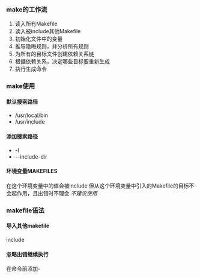 ### make的工作流
1. 读入所有Makefile
2. 读入被include其他Makefile
3. 初始化文件中的变量
4. 推导隐晦规则，并分析所有规则
5. 为所有的目标文件创建依赖关系链
6. 根据依赖关系，决定哪些目标要重新生成
7. 执行生成命令

### make使用
#### 默认搜索路径
- /usr/local/bin
- /usr/include

#### 添加搜索路径
- -I
- --include-dir

#### 环境变量MAKEFILES
在这个环境变量中的值会被include
但从这个环境变量中引入的Makefile的目标不会起作用，且出错时不理会
*不建议使用*

### makefile语法
#### 导入其他makefile
include <flename>
#### 忽略出错继续执行
在命令前添加-
